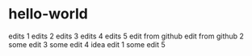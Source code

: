 # hello-world
edits 1
edits 2
edits 3
edits 4
edits 5
edit from github
edit from github 2
some edit 3
some edit 4
idea edit 1
some edit 5
